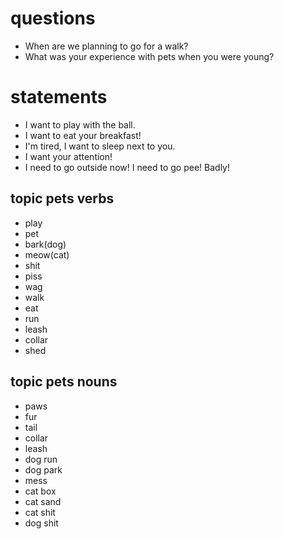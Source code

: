 # questions
- When are we planning to go for a walk?
- What was your experience with pets when you were young?
# statements

- I want to play with the ball.
- I want to eat your breakfast!
- I'm tired, I want to sleep next to you.
- I want your attention!
- I need to go outside now! I need to go pee! Badly!


## topic  pets  verbs
- play
- pet
- bark(dog)
- meow(cat)
- shit
- piss
- wag
- walk
- eat
- run
- leash
- collar
- shed

## topic pets nouns
- paws
- fur
- tail
- collar
- leash
- dog run
- dog park
- mess
- cat box
- cat sand
- cat shit
- dog shit
